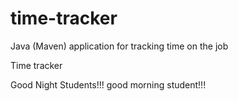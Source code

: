 # time-tracker
Java (Maven) application for tracking time on the job

Time tracker

Good Night Students!!!
good morning student!!!
